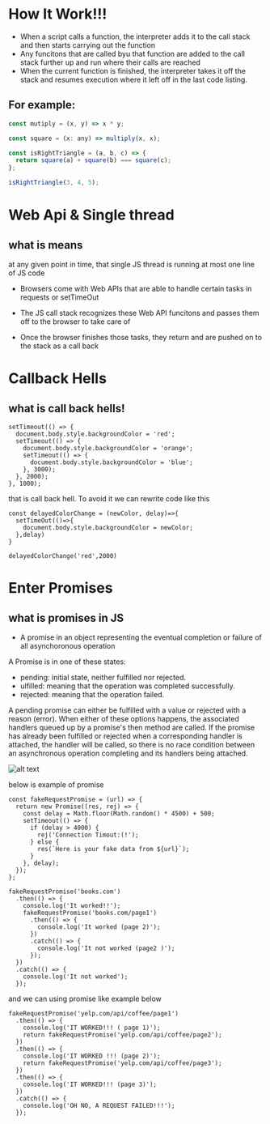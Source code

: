 # How It Work!!!

- When a script calls a function, the interpreter adds it to the call stack and then starts carrying out the function
- Any funcitons that are called byu that function are added to the call stack further up and run where their calls are reached
- When the current function is finished, the interpreter takes it off the stack and resumes execution where it left off in the last code listing.

## For example:

```js
const mutiply = (x, y) => x * y;

const square = (x: any) => multiply(x, x);

const isRightTriangle = (a, b, c) => {
  return square(a) + square(b) === square(c);
};

isRightTriangle(3, 4, 5);
```

# Web Api & Single thread

## what is means

at any given point in time, that single JS thread is running at most one line of JS code

- Browsers come with Web APIs that are able to handle certain tasks in requests or setTimeOut

- The JS call stack recognizes these Web API funcitons and passes them off to the browser to take care of

- Once the browser finishes those tasks, they return and are pushed on to the stack as a call back


# Callback Hells
## what is call back hells!

```JS
setTimeout(() => {
  document.body.style.backgroundColor = 'red';
  setTimeout(() => {
    document.body.style.backgroundColor = 'orange';
    setTimeout(() => {
      document.body.style.backgroundColor = 'blue';
    }, 3000);
  }, 2000);
}, 1000);
```

that is call back hell. To avoid it we can rewrite code like this

```JS
const delayedColorChange = (newColor, delay)=>{
  setTimeOut(()=>{
    document.body.style.backgroundColor = newColor;
  },delay)
}

delayedColorChange('red',2000)
```

# Enter Promises
## what is promises in JS

- A promise in an object representing the eventual completion or failure of all asynchoronous operation

A Promise is in one of these states:

- pending: initial state, neither fulfilled nor rejected.
- ulfilled: meaning that the operation was completed successfully.
- rejected: meaning that the operation failed.

A pending promise can either be fulfilled with a value or rejected with a reason (error). When either of these options happens, the associated handlers queued up by a promise's then method are called. If the promise has already been fulfilled or rejected when a corresponding handler is attached, the handler will be called, so there is no race condition between an asynchronous operation completing and its handlers being attached.

![alt text](https://developer.mozilla.org/en-US/docs/Web/JavaScript/Reference/Global_Objects/Promise/promises.png)

below is example of promise

```JS
const fakeRequestPromise = (url) => {
  return new Promise((res, rej) => {
    const delay = Math.floor(Math.random() * 4500) + 500;
    setTimeout(() => {
      if (delay > 4000) {
        rej('Connection Timout:(!');
      } else {
        res(`Here is your fake data from ${url}`);
      }
    }, delay);
  });
};

fakeRequestPromise('books.com')
  .then(() => {
    console.log('It worked!!');
    fakeRequestPromise('books.com/page1')
      .then(() => {
        console.log('It worked (page 2)');
      })
      .catch(() => {
        console.log('It not worked (page2 )');
      });
  })
  .catch(() => {
    console.log('It not worked');
  });
  ```


and we can using promise like example below

```JS
fakeRequestPromise('yelp.com/api/coffee/page1')
  .then(() => {
    console.log('IT WORKED!!! ( page 1)');
    return fakeRequestPromise('yelp.com/api/coffee/page2');
  })
  .then(() => {
    console.log('IT WORKED !!! (page 2)');
    return fakeRequestPromise('yelp.com/api/coffee/page3');
  })
  .then(() => {
    console.log('IT WORKED!!! (page 3)');
  })
  .catch(() => {
    console.log('OH NO, A REQUEST FAILED!!!');
  });
```